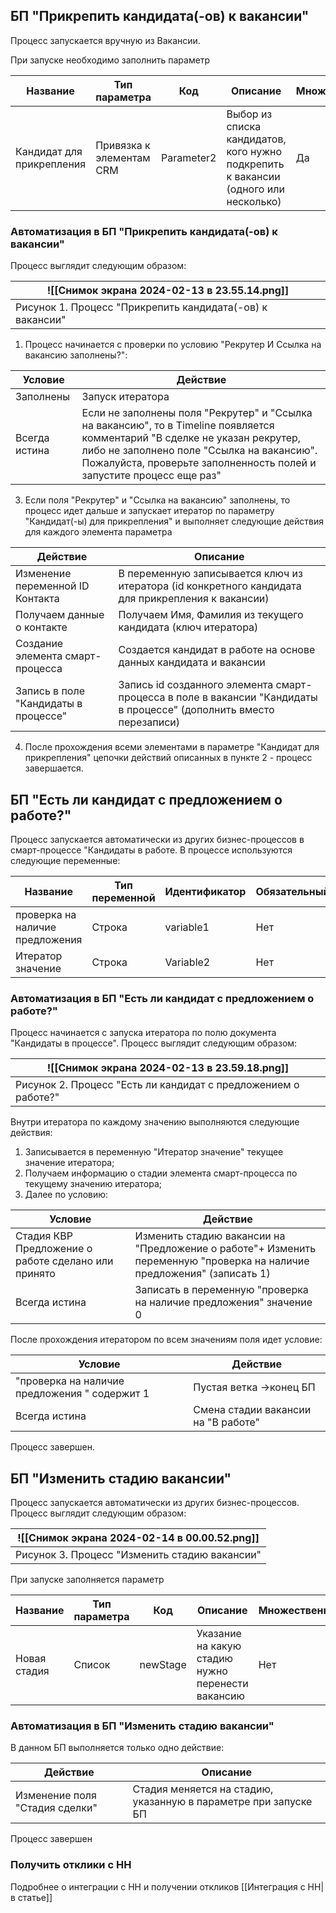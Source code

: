 ## БП "Прикрепить кандидата(-ов) к вакансии"

Процесс запускается вручную из Вакансии.

При запуске необходимо заполнить параметр 

| Название                  | Тип параметра            | Код        | Описание                                                                            | Множественное | Обязательное |
|---------------------------|--------------------------|------------|-------------------------------------------------------------------------------------|---------------|--------------|
| Кандидат для прикрепления | Привязка к элементам CRM | Parameter2 | Выбор из списка кандидатов, кого нужно подкрепить к вакансии (одного или несколько) | Да            | Да           |

### Автоматизация в БП "Прикрепить кандидата(-ов) к вакансии"
Процесс выглядит следующим образом:

| ![[Снимок экрана 2024-02-13 в 23.55.14.png]]              | 
|-----------------------------------------------------------| 
| Рисунок 1. Процесс "Прикрепить кандидата(-ов) к вакансии" |  

1. Процесс начинается с проверки по условию "Рекрутер И Ссылка на вакансию заполнены?":

| Условие       | Действие                                                                                                                                                                                                                                         |
|---------------|--------------------------------------------------------------------------------------------------------------------------------------------------------------------------------------------------------------------------------------------------|
| Заполнены     | Запуск итератора                                                                                                                                                                                                                                 |
| Всегда истина | Если не заполнены поля "Рекрутер" и "Ссылка на вакансию", то в Timeline появляется комментарий "В сделке не указан рекрутер, либо не заполнено поле "Ссылка на вакансию". Пожалуйста, проверьте заполненность полей и запустите процесс еще раз" |

3. Если поля "Рекрутер" и "Ссылка на вакансию" заполнены, то процесс идет дальше и запускает итератор по параметру "Кандидат(-ы) для прикрепления" и выполняет следующие действия для каждого элемента параметра 

| Действие                             | Описание                                                                                                            |
|--------------------------------------|---------------------------------------------------------------------------------------------------------------------|
| Изменение переменной ID Контакта     | В переменную записывается ключ из итератора (id конкретного кандидата для прикрепления к вакансии)                  |
| Получаем данные о контакте           | Получаем Имя, Фамилия из текущего кандидата (ключ итератора)                                                        |
| Создание элемента смарт-процесса     | Создается кандидат в работе на основе данных кандидата и вакансии                                                   |
| Запись в поле "Кандидаты в процессе" | Запись id созданного элемента смарт-процесса в поле в вакансии "Кандидаты в процессе" (дополнить вместо перезаписи) |

4. После прохождения всеми элементами в параметре "Кандидат для прикрепления" цепочки действий описанных в пункте 2 - процесс завершается.


## БП "Есть ли кандидат с предложением о работе?"
Процесс запускается автоматически из других бизнес-процессов в смарт-процессе "Кандидаты в работе.  В процессе используются следующие переменные:

| Название                        | Тип переменной | Идентификатор | Обязательный | Множественный |
|---------------------------------|----------------|---------------|--------------|---------------|
| проверка на наличие предложения | Строка         | variable1     | Нет          | Нет           |
| Итератор значение               | Строка         | Variable2     | Нет          | Нет           |

### Автоматизация в БП "Есть ли кандидат с предложением о работе?"
Процесс начинается с запуска итератора по полю документа "Кандидаты в процессе". 
Процесс выглядит следующим образом:

| ![[Снимок экрана 2024-02-13 в 23.59.18.png]]                   | 
|----------------------------------------------------------------| 
| Рисунок 2. Процесс "Есть ли кандидат с предложением о работе?" |  

Внутри итератора по каждому значению выполняются следующие действия:

1.  Записывается в переменную "Итератор значение" текущее значение итератора;
2.  Получаем информацию о стадии элемента смарт-процесса по текущему значению итератора;
3. Далее по условию:

| Условие                                             | Действие                                                                                                               |
|-----------------------------------------------------|------------------------------------------------------------------------------------------------------------------------|
| Стадия КВР Предложение о работе сделано или принято | Изменить стадию вакансии на "Предложение о работе"+ Изменить переменную "проверка на наличие предложения" (записать 1) |
| Всегда истина                                       | Записать в переменную "проверка на наличие предложения"  значение 0                                                    |

После прохождения итератором по всем значениям поля идет условие:

| Условие                                       | Действие                            |
|-----------------------------------------------|-------------------------------------|
| "проверка на наличие предложения " содержит 1 | Пустая ветка ->конец БП             |
| Всегда истина                                 | Смена стадии вакансии на "В работе" |

Процесс завершен.

## БП "Изменить стадию вакансии"
Процесс запускается автоматически из других бизнес-процессов.
Процесс выглядит следующим образом:

| ![[Снимок экрана 2024-02-14 в 00.00.52.png]]  | 
|-----------------------------------------------| 
| Рисунок 3. Процесс "Изменить стадию вакансии" |  

При запуске заполняется параметр 

| Название     | Тип параметра | Код      | Описание                                          | Множественное | Обязательное |  
|--------------|---------------|----------|---------------------------------------------------|---------------|--------------|
| Новая стадия | Список        | newStage | Указание на какую стадию нужно перенести вакансию | Нет           | Да           |  

### Автоматизация в БП "Изменить стадию вакансии"

В данном БП выполняется только одно действие:

| Действие                       | Описание                                                        |
|--------------------------------|-----------------------------------------------------------------|
| Изменение поля "Стадия сделки" | Стадия меняется на стадию, указанную в параметре при запуске БП |

Процесс завершен

### Получить отклики с HH
Подробнее о интеграции с HH и получении откликов [[Интеграция с HH|в статье]]